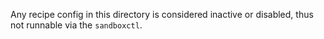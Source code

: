 Any recipe config in this directory is considered inactive or disabled, thus not
runnable via the `sandboxctl`.
